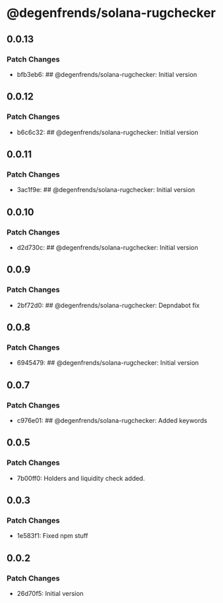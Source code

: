 # @degenfrends/solana-rugchecker

## 0.0.13

### Patch Changes

-   bfb3eb6: ## @degenfrends/solana-rugchecker: Initial version

## 0.0.12

### Patch Changes

-   b6c6c32: ## @degenfrends/solana-rugchecker: Initial version

## 0.0.11

### Patch Changes

-   3ac1f9e: ## @degenfrends/solana-rugchecker: Initial version

## 0.0.10

### Patch Changes

-   d2d730c: ## @degenfrends/solana-rugchecker: Initial version

## 0.0.9

### Patch Changes

-   2bf72d0: ## @degenfrends/solana-rugchecker: Depndabot fix

## 0.0.8

### Patch Changes

-   6945479: ## @degenfrends/solana-rugchecker: Initial version

## 0.0.7

### Patch Changes

-   c976e01: ## @degenfrends/solana-rugchecker: Added keywords

## 0.0.5

### Patch Changes

-   7b00ff0: Holders and liquidity check added.

## 0.0.3

### Patch Changes

-   1e583f1: Fixed npm stuff

## 0.0.2

### Patch Changes

-   26d70f5: Initial version
